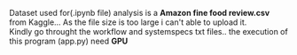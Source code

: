 Dataset used for(.ipynb file) analysis is a **Amazon fine food review.csv** from Kaggle... As the file size is too large i can't able to upload it.  
Kindly go throught the workflow and systemspecs txt files.. the execution of this program (app.py) need **GPU** 

